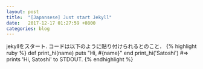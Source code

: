 ```yaml
---
layout: post
title:  "[Japansese] Just start Jekyll"
date:   2017-12-17 01:27:59 +0800
categories: blog
---
```


jekyllをスタート.
コードは以下のように貼り付けられるとのこと．
{% highlight ruby %}
def print_hi(name)
  puts "Hi, #{name}"
end
print_hi('Satoshi')
#=> prints 'Hi, Satoshi' to STDOUT.
{% endhighlight %}
